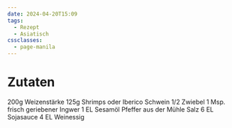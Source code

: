 ```yaml
---
date: 2024-04-20T15:09
tags:
  - Rezept
  - Asiatisch
cssclasses:
  - page-manila
---
```

# Zutaten
200g Weizenstärke
125g Shrimps oder Iberico Schwein
1/2 Zwiebel
1 Msp. frisch geriebener Ingwer
1 EL Sesamöl
Pfeffer aus der Mühle
Salz
6 EL Sojasauce
4 EL Weinessig